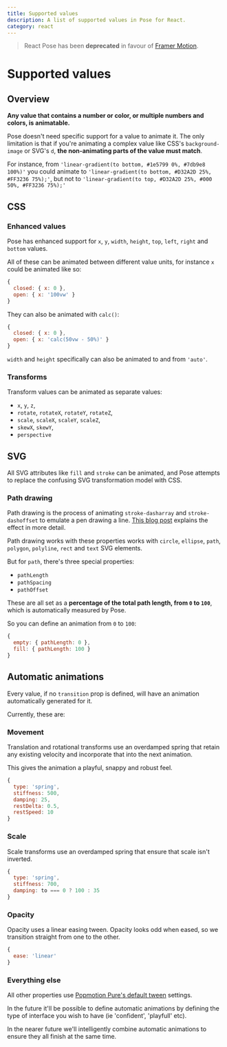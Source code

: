 ```yaml
---
title: Supported values
description: A list of supported values in Pose for React.
category: react
---
```


> React Pose has been **deprecated** in favour of [Framer Motion](https://framer.com/motion).

# Supported values

<TOC />

## Overview

**Any value that contains a number or color, or multiple numbers and colors, is animatable.**

Pose doesn't need specific support for a value to animate it. The only limitation is that if you're animating a complex value like CSS's `background-image` or SVG's `d`, **the non-animating parts of the value must match**.

For instance, from `'linear-gradient(to bottom, #1e5799 0%, #7db9e8 100%)'` you could animate to `'linear-gradient(to bottom, #D32A2D 25%, #FF3236 75%);'`, but not to `'linear-gradient(to top, #D32A2D 25%, #000 50%, #FF3236 75%);'`

## CSS

### Enhanced values

Pose has enhanced support for `x`, `y`, `width`, `height`, `top`, `left`, `right` and `bottom` values.

All of these can be animated between different value units, for instance `x` could be animated like so:

```javascript
{
  closed: { x: 0 },
  open: { x: '100vw' }
}
```

They can also be animated with `calc()`:

```javascript
{
  closed: { x: 0 },
  open: { x: 'calc(50vw - 50%)' }
}
```

`width` and `height` specifically can also be animated to and from `'auto'`.

### Transforms

Transform values can be animated as separate values:

- `x`, `y`, `z`, 
- `rotate`, `rotateX`, `rotateY`, `rotateZ`, 
- `scale`, `scaleX`, `scaleY`, `scaleZ`, 
- `skewX`, `skewY`, 
- `perspective`

## SVG

All SVG attributes like `fill` and `stroke` can be animated, and Pose attempts to replace the confusing SVG transformation model with CSS.

### Path drawing

Path drawing is the process of animating `stroke-dasharray` and `stroke-dashoffset` to emulate a pen drawing a line. [This blog post](https://css-tricks.com/svg-line-animation-works/) explains the effect in more detail.

Path drawing works with these properties works with `circle`, `ellipse`, `path`, `polygon`, `polyline`, `rect` and `text` SVG elements.

But for `path`, there's three special properties:

* `pathLength`
* `pathSpacing`
* `pathOffset`

These are all set as a **percentage of the total path length, from `0` to `100`**, which is automatically measured by Pose.

So you can define an animation from `0` to `100`:

```javascript
{
  empty: { pathLength: 0 },
  fill: { pathLength: 100 }
}
```

## Automatic animations

Every value, if no `transition` prop is defined, will have an animation automatically generated for it.

Currently, these are:

### Movement

Translation and rotational transforms use an overdamped spring that retain any existing velocity and incorporate that into the next animation.

This gives the animation a playful, snappy and robust feel.

```javascript
{
  type: 'spring',
  stiffness: 500,
  damping: 25,
  restDelta: 0.5,
  restSpeed: 10
}
```

### Scale

Scale transforms use an overdamped spring that ensure that scale isn't inverted.

```javascript
{
  type: 'spring',
  stiffness: 700,
  damping: to === 0 ? 100 : 35
}
```

### Opacity

Opacity uses a linear easing tween. Opacity looks odd when eased, so we transition straight from one to the other.

```javascript
{
  ease: 'linear'
}
```

### Everything else

All other properties use [Popmotion Pure's default tween](/api/tween) settings.

In the future it'll be possible to define automatic animations by defining the type of interface you wish to have (ie 'confident', 'playfull' etc).

In the nearer future we'll intelligently combine automatic animations to ensure they all finish at the same time.
